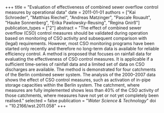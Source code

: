 +++
title = "Evaluation of effectiveness of combined sewer overflow control measures by operational data"
date = 2011-01-01
authors = ["Kai Schroeder", "Matthias Riechel", "Andreas Matzinger", "Pascale Rouault", "Hauke Sonnenberg", "Erika Pawlowsky-Reusing", "Regina Gnirß"]
publication_types = ["2"]
abstract = "The effect of combined sewer overflow (CSO) control measures should be validated during operation based on monitoring of CSO activity and subsequent comparison with (legal) requirements. However, most CSO monitoring programs have been started only recently and therefore no long-term data is available for reliable efficiency control. A method is proposed that focuses on rainfall data for evaluating the effectiveness of CSO control measures. It is applicable if a sufficient time-series of rainfall data and a limited set of data on CSO discharges are available. The method is demonstrated for four catchments of the Berlin combined sewer system. The analysis of the 2000–2007 data shows the effect of CSO control measures, such as activation of in-pipe storage capacities within the Berlin system. The catchment, where measures are fully implemented shows less than 40% of the CSO activity of those catchments, where measures have not yet or not yet completely been realised."
selected = false
publication = "*Water Science & Technology*"
doi = "10.2166/wst.2011.058"
+++

